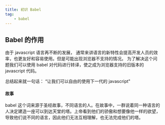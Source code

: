 ```yaml
---
title: 初识 Babel
tag:
	- babel
---
```


## Babel 的作用

由于 javascript 语言再不断的发展， 通常来讲语言的新特性会提高开发人员的效率，也更友好和容易使用。但是可能出现浏览器不支持的情况。 为了解决这个问题我们可以使用 babel 对代码进行转译，使之成为浏览器支持的旧版本的 javascript 代码。

总结起来就一句话： “让我们可以自由的使用下一代的 javascript"

#### 故事
babel 这个词来源于圣经故事，不同语言的人。在故事中，一群说着同一种语言的人决定建造一座可以到达天堂的塔。上帝看到他们的骄傲和想要像他一样的欲望，导致他们说不同的语言，因此他们无法互相理解，也无法完成他们的塔。

